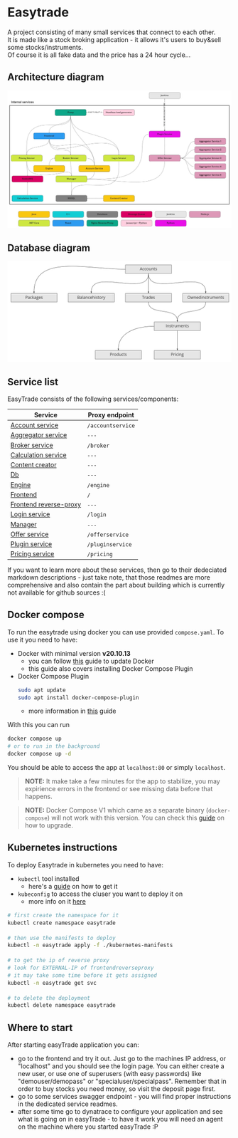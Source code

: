 # Easytrade

A project consisting of many small services that connect to each other.  
It is made like a stock broking application - it allows it's users to buy&sell some stocks/instruments.  
Of course it is all fake data and the price has a 24 hour cycle...

## Architecture diagram

![EasyTrade architecture](./img/architecture.jpg)

## Database diagram

![EasyTrade database](./img/database.jpg)

## Service list

EasyTrade consists of the following services/components:

| Service                                                  | Proxy endpoint    |
| -------------------------------------------------------- | ----------------- |
| [Account service](./docs/accountservice.md)              | `/accountservice` |
| [Aggregator service](./docs/aggregatorservice.md)        | `---`             |
| [Broker service](./docs/brokerservice.md)                | `/broker`         |
| [Calculation service](./docs/calculationservice.md)      | `---`             |
| [Content creator](./docs/contentcreator.md)              | `---`             |
| [Db](./docs/db.md)                                       | `---`             |
| [Engine](./docs/engine.md)                               | `/engine`         |
| [Frontend](./docs/frontend.md)                           | `/`               |
| [Frontend reverse-proxy](./docs/frontendreverseproxy.md) | `---`             |
| [Login service](./docs/loginservice.md)                  | `/login`          |
| [Manager](./docs/manager.md)                             | `---`             |
| [Offer service](./docs/offerservice.md)                  | `/offerservice`   |
| [Plugin service](./docs/pluginservice.md)                | `/pluginservice`  |
| [Pricing service](./docs/pricingservice.md)              | `/pricing`        |

If you want to learn more about these services, then go to their dedeciated markdown descriptions - just take note, that those readmes are more comprehensive and also contain the part about building which is currently not available for github sources :(

## Docker compose

To run the easytrade using docker you can use provided `compose.yaml`.
To use it you need to have:

- Docker with minimal version **v20.10.13**
  - you can follow [this](https://docs.docker.com/engine/install/ubuntu/) guide to update Docker
  - this guide also covers installing Docker Compose Plugin
- Docker Compose Plugin
  ```bash
  sudo apt update
  sudo apt install docker-compose-plugin
  ```
  - more information in [this](https://docs.docker.com/compose/install/linux/) guide

With this you can run

```bash
docker compose up
# or to run in the background
docker compose up -d
```

You should be able to access the app at `localhost:80` or simply `localhost`.

> **NOTE:** It make take a few minutes for the app to stabilize, you may expirience errors in the frontend or see missing data before that happens.

> **NOTE:** Docker Compose V1 which came as a separate binary (`docker-compose`) will not work with this version. You can check this [guide](https://www.howtogeek.com/devops/how-to-upgrade-to-docker-compose-v2/) on how to upgrade.

## Kubernetes instructions

To deploy Easytrade in kubernetes you need to have:

- `kubectl` tool installed
  - here's a [guide](https://kubernetes.io/docs/tasks/tools/install-kubectl-linux/) on how to get it
- `kubeconfig` to access the cluser you want to deploy it on
  - more info on it [here](https://kubernetes.io/docs/concepts/configuration/organize-cluster-access-kubeconfig/)

```bash
# first create the namespace for it
kubectl create namespace easytrade

# then use the manifests to deploy
kubectl -n easytrade apply -f ./kubernetes-manifests

# to get the ip of reverse proxy
# look for EXTERNAL-IP of frontendreverseproxy
# it may take some time before it gets assigned
kubectl -n easytrade get svc

# to delete the deployment
kubectl delete namespace easytrade
```

## Where to start

After starting easyTrade application you can:

- go to the frontend and try it out. Just go to the machines IP address, or "localhost" and you should see the login page. You can either create a new user, or use one of superusers (with easy passwords) like "demouser/demopass" or "specialuser/specialpass". Remember that in order to buy stocks you need money, so visit the deposit page first.
- go to some services swagger endpoint - you will find proper instructions in the dedicated service readmes.
- after some time go to dynatrace to configure your application and see what is going on in easyTrade - to have it work you will need an agent on the machine where you started easyTrade :P

